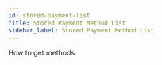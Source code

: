 ```yaml
---
id: stored-payment-list
title: Stored Payment Method List
sidebar_label: Stored Payment Method List
---
```


How to get methods
